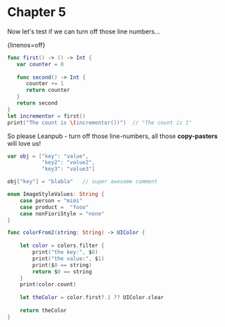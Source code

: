 # Chapter 5

Now let's test if we can turn off those line numbers...

{linenos=off}

```swift
func first() -> () -> Int {
   var counter = 0
    
   func second() -> Int {
      counter += 1
      return counter
   }
   return second
}
let incrementor = first()
print("The count is \(incrementor())")  // "The count is 1"
```

So please Leanpub - turn off those line-numbers, all those **copy-pasters** will love us!

```swift
var obj = ["key": "value",
           "key2": "value2",
           "key3": "value3"]

obj["key"] = "blabla"   // super awesome comment

enum ImageStyleValues: String {
    case person = "mimi"
    case product =  "fooo"
    case nonFioriStyle = "none"
}

func colorFrom2(string: String) -> UIColor {
    
    let color = colors.filter {
        print("the key:", $0)
        print("the value:", $1)
        print($0 == string)
        return $0 == string
    }
    print(color.count)
    
    let theColor = color.first?.1 ?? UIColor.clear
    
    return theColor
}
```
